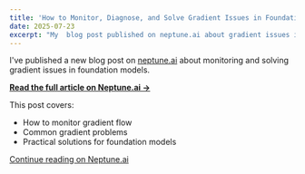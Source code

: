 ```yaml
---
title: 'How to Monitor, Diagnose, and Solve Gradient Issues in Foundation Models'
date: 2025-07-23
excerpt: "My  blog post published on neptune.ai about gradient issues in foundation models."
---
```


I've published a new blog post on [neptune.ai](https://neptune.ai/) about monitoring and solving gradient issues in foundation models.

**[Read the full article on Neptune.ai →](https://neptune.ai/blog/monitoring-diagnosing-and-solving-gradient-issues-in-foundation-models)**

This post covers:
- How to monitor gradient flow
- Common gradient problems
- Practical solutions for foundation models
  
[Continue reading on Neptune.ai](https://neptune.ai/blog/monitoring-diagnosing-and-solving-gradient-issues-in-foundation-models)


